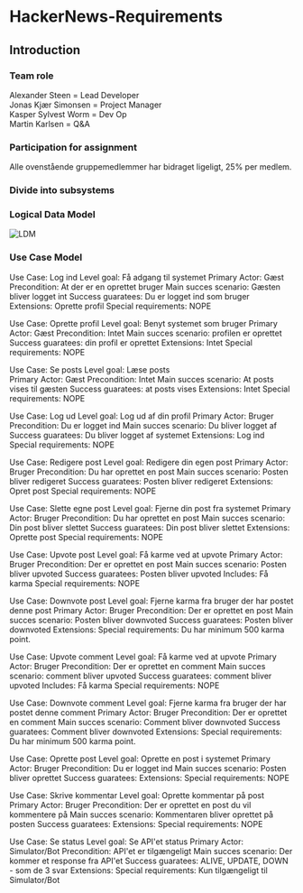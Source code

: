 # HackerNews-Requirements

## Introduction

### Team role
Alexander Steen = Lead Developer <br/>
Jonas Kjær Simonsen = Project Manager <br/>
Kasper Sylvest Worm = Dev Op <br/>
Martin Karlsen = Q&A <br/>

### Participation for assignment
Alle ovenstående gruppemedlemmer har bidraget ligeligt, 25% per medlem.

### Divide into subsystems

### Logical Data Model
![LDM](https://github.com/Databasserne/HackerNews-Requirements/Pictures/LogicalDataModel.png)

### Use Case Model
Use Case: Log ind
Level goal: Få adgang til systemet
Primary Actor: Gæst
Precondition: At der er en oprettet bruger
Main succes scenario: Gæsten bliver logget int
Success guaratees: Du er logget ind som bruger
Extensions: Oprette profil
Special requirements: NOPE

Use Case: Oprette profil
Level goal: Benyt systemet som bruger
Primary Actor: Gæst
Precondition: Intet
Main succes scenario: profilen er oprettet
Success guaratees: din profil er oprettet
Extensions: Intet
Special requirements: NOPE

Use Case: Se posts
Level goal: Læse posts  
Primary Actor: Gæst
Precondition: Intet
Main succes scenario: At posts vises til gæsten 
Success guaratees: at posts vises
Extensions: Intet
Special requirements: NOPE  

Use Case: Log ud
Level goal: Log ud af din profil
Primary Actor: Bruger
Precondition: Du er logget ind
Main succes scenario: Du bliver logget af
Success guaratees: Du bliver logget af systemet
Extensions: Log ind
Special requirements: NOPE  

Use Case: Redigere post
Level goal: Redigere din egen post
Primary Actor: Bruger
Precondition: Du har oprettet en post
Main succes scenario: Posten bliver redigeret
Success guaratees: Posten bliver redigeret
Extensions: Opret post
Special requirements: NOPE

Use Case: Slette egne post
Level goal: Fjerne din post fra systemet
Primary Actor: Bruger
Precondition: Du har oprettet en post
Main succes scenario: Din post bliver slettet
Success guaratees: Din post bliver slettet
Extensions: Oprette post
Special requirements: NOPE

Use Case: Upvote post
Level goal: Få karme ved at upvote
Primary Actor: Bruger
Precondition: Der er oprettet en post
Main succes scenario: Posten bliver upvoted
Success guaratees: Posten bliver upvoted
Includes: Få karma 
Special requirements: NOPE

Use Case: Downvote post 
Level goal: Fjerne karma fra bruger der har postet denne post
Primary Actor: Bruger
Precondition: Der er oprettet en post
Main succes scenario: Posten bliver downvoted
Success guaratees: Posten bliver downvoted
Extensions:
Special requirements: Du har minimum 500 karma point.

Use Case: Upvote comment
Level goal: Få karme ved at upvote
Primary Actor: Bruger
Precondition: Der er oprettet en comment
Main succes scenario: comment bliver upvoted
Success guaratees: comment bliver upvoted
Includes: Få karma 
Special requirements: NOPE

Use Case: Downvote comment 
Level goal: Fjerne karma fra bruger der har postet denne comment
Primary Actor: Bruger
Precondition: Der er oprettet en comment
Main succes scenario: Comment bliver downvoted
Success guaratees: Comment bliver downvoted
Extensions:
Special requirements: Du har minimum 500 karma point.

Use Case: Oprette post
Level goal: Oprette en post i systemet
Primary Actor: Bruger
Precondition: Du er logget ind
Main succes scenario: Posten bliver oprettet
Success guaratees: 
Extensions: 
Special requirements: NOPE

Use Case: Skrive kommentar
Level goal: Oprette kommentar på post
Primary Actor: Bruger
Precondition: Der er oprettet en post du vil kommentere på 
Main succes scenario: Kommentaren bliver oprettet på posten
Success guaratees: 
Extensions: 
Special requirements: NOPE

Use Case: Se status
Level goal: Se API'et status
Primary Actor: Simulator/Bot
Precondition: API'et er tilgængeligt
Main succes scenario: Der kommer et response fra API'et
Success guaratees: ALIVE, UPDATE, DOWN - som de 3 svar 
Extensions: 
Special requirements: Kun tilgængeligt til Simulator/Bot
